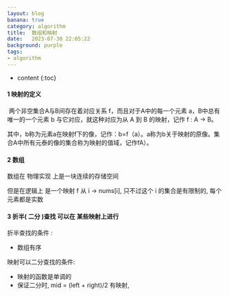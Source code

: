 ```yaml
---
layout: blog
banana: true
category: algorithm
title:  数组和映射
date:   2023-07-30 22:05:22
background: purple
tags:
- algorithm
---
```


* content
{:toc}




#### 1 映射的定义

​	两个非空集合A与B间存在着对应关系 f，而且对于A中的每一个元素 a，B中总有唯一的一个元素 b 与它对应，就这种对应为从 A 到 B 的映射，记作 f : A -> B。

​	其中，b称为元素a在映射f下的像，记作：b=f（a）。a称为b关于映射的原像。集合A中所有元泰的像的集合称为映射的值域，记作fA）。

#### 2 数组

数组在 物理实现 上是一块连续的存储空间

但是在逻辑上 是一个映射 f 从 i -> nums[i], 只不过这个 i 的集合是有限制的, 每个元素都是实数



#### 3 折半( 二分 )查找 可以在 某些映射上进行

折半查找的条件 :

- 数组有序

映射可以二分查找的条件:

- 映射的函数是单调的
- 保证二分时, mid = (left + right)/2 有映射, 
